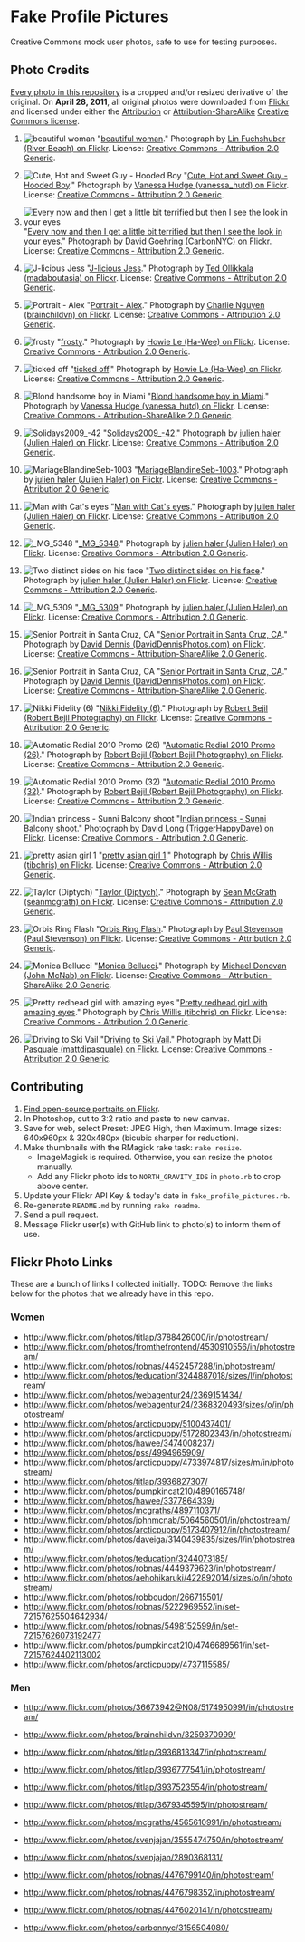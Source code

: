 Fake Profile Pictures
=====================

Creative Commons mock user photos, safe to use for testing purposes.


Photo Credits
-------------

[Every photo in this repository][1] is a cropped and/or resized derivative of the
original. On **April 28, 2011**, all original photos were downloaded from
[Flickr][] and licensed under either the [Attribution][by] or
[Attribution-ShareAlike][by-sa] [Creative Commons license][ccl].

  1. ![beautiful woman][2369151434t] "[beautiful woman][2369151434p]." Photograph by [Lin Fuchshuber (River Beach) on Flickr][2369151434o]. License: [Creative Commons - Attribution 2.0 Generic][by].

  2. ![Cute, Hot and Sweet Guy - Hooded Boy][2890368131t] "[Cute, Hot and Sweet Guy - Hooded Boy][2890368131p]." Photograph by [Vanessa Hudge (vanessa_hutd) on Flickr][2890368131o]. License: [Creative Commons - Attribution 2.0 Generic][by].

  3. ![Every now and then I get a little bit terrified but then I see the look in your eyes][3156504080t] "[Every now and then I get a little bit terrified but then I see the look in your eyes][3156504080p]." Photograph by [David Goehring (CarbonNYC) on Flickr][3156504080o]. License: [Creative Commons - Attribution 2.0 Generic][by].

  4. ![J-licious Jess][3244887018t] "[J-licious Jess][3244887018p]." Photograph by [Ted Ollikkala (madaboutasia) on Flickr][3244887018o]. License: [Creative Commons - Attribution 2.0 Generic][by].

  5. ![Portrait - Alex][3259370999t] "[Portrait - Alex][3259370999p]." Photograph by [Charlie Nguyen (brainchildvn) on Flickr][3259370999o]. License: [Creative Commons - Attribution 2.0 Generic][by].

  6. ![frosty][3377864339t] "[frosty][3377864339p]." Photograph by [Howie Le (Ha-Wee) on Flickr][3377864339o]. License: [Creative Commons - Attribution 2.0 Generic][by].

  7. ![ticked off][3474008237t] "[ticked off][3474008237p]." Photograph by [Howie Le (Ha-Wee) on Flickr][3474008237o]. License: [Creative Commons - Attribution 2.0 Generic][by].

  8. ![Blond handsome boy in Miami][3555474750t] "[Blond handsome boy in Miami][3555474750p]." Photograph by [Vanessa Hudge (vanessa_hutd) on Flickr][3555474750o]. License: [Creative Commons - Attribution-ShareAlike 2.0 Generic][by-sa].

  9. ![Solidays2009_-42][3679345595t] "[Solidays2009_-42][3679345595p]." Photograph by [julien haler (Julien Haler) on Flickr][3679345595o]. License: [Creative Commons - Attribution 2.0 Generic][by].

  10. ![MariageBlandineSeb-1003][3788426000t] "[MariageBlandineSeb-1003][3788426000p]." Photograph by [julien haler (Julien Haler) on Flickr][3788426000o]. License: [Creative Commons - Attribution 2.0 Generic][by].

  11. ![Man with Cat's eyes][3936777541t] "[Man with Cat's eyes][3936777541p]." Photograph by [julien haler (Julien Haler) on Flickr][3936777541o]. License: [Creative Commons - Attribution 2.0 Generic][by].

  12. ![_MG_5348][3936813347t] "[_MG_5348][3936813347p]." Photograph by [julien haler (Julien Haler) on Flickr][3936813347o]. License: [Creative Commons - Attribution 2.0 Generic][by].

  13. ![Two distinct sides on his face][3936883765t] "[Two distinct sides on his face][3936883765p]." Photograph by [julien haler (Julien Haler) on Flickr][3936883765o]. License: [Creative Commons - Attribution 2.0 Generic][by].

  14. ![_MG_5309][3937523554t] "[_MG_5309][3937523554p]." Photograph by [julien haler (Julien Haler) on Flickr][3937523554o]. License: [Creative Commons - Attribution 2.0 Generic][by].

  15. ![Senior Portrait in Santa Cruz, CA][3942969773t] "[Senior Portrait in Santa Cruz, CA][3942969773p]." Photograph by [David Dennis (DavidDennisPhotos.com) on Flickr][3942969773o]. License: [Creative Commons - Attribution-ShareAlike 2.0 Generic][by-sa].

  16. ![Senior Portrait in Santa Cruz, CA][3942971773t] "[Senior Portrait in Santa Cruz, CA][3942971773p]." Photograph by [David Dennis (DavidDennisPhotos.com) on Flickr][3942971773o]. License: [Creative Commons - Attribution-ShareAlike 2.0 Generic][by-sa].

  17. ![Nikki Fidelity (6)][4452457288t] "[Nikki Fidelity (6)][4452457288p]." Photograph by [Robert Bejil (Robert Bejil Photography) on Flickr][4452457288o]. License: [Creative Commons - Attribution 2.0 Generic][by].

  18. ![Automatic Redial 2010 Promo (26)][4476798352t] "[Automatic Redial 2010 Promo (26)][4476798352p]." Photograph by [Robert Bejil (Robert Bejil Photography) on Flickr][4476798352o]. License: [Creative Commons - Attribution 2.0 Generic][by].

  19. ![Automatic Redial 2010 Promo (32)][4476799140t] "[Automatic Redial 2010 Promo (32)][4476799140p]." Photograph by [Robert Bejil (Robert Bejil Photography) on Flickr][4476799140o]. License: [Creative Commons - Attribution 2.0 Generic][by].

  20. ![Indian princess - Sunni Balcony shoot][4530910556t] "[Indian princess - Sunni Balcony shoot][4530910556p]." Photograph by [David Long (TriggerHappyDave) on Flickr][4530910556o]. License: [Creative Commons - Attribution 2.0 Generic][by].

  21. ![pretty asian girl 1][4733974817t] "[pretty asian girl 1][4733974817p]." Photograph by [Chris Willis (tibchris) on Flickr][4733974817o]. License: [Creative Commons - Attribution 2.0 Generic][by].

  22. ![Taylor (Diptych)][4897110371t] "[Taylor (Diptych)][4897110371p]." Photograph by [Sean McGrath (seanmcgrath) on Flickr][4897110371o]. License: [Creative Commons - Attribution 2.0 Generic][by].

  23. ![Orbis Ring Flash][4994965909t] "[Orbis Ring Flash][4994965909p]." Photograph by [Paul Stevenson (Paul Stevenson) on Flickr][4994965909o]. License: [Creative Commons - Attribution 2.0 Generic][by].

  24. ![Monica Bellucci][5064560501t] "[Monica Bellucci][5064560501p]." Photograph by [Michael Donovan (John McNab) on Flickr][5064560501o]. License: [Creative Commons - Attribution-ShareAlike 2.0 Generic][by-sa].

  25. ![Pretty redhead girl with amazing eyes][5172802343t] "[Pretty redhead girl with amazing eyes][5172802343p]." Photograph by [Chris Willis (tibchris) on Flickr][5172802343o]. License: [Creative Commons - Attribution 2.0 Generic][by].

  26. ![Driving to Ski Vail][5174950991t] "[Driving to Ski Vail][5174950991p]." Photograph by [Matt Di Pasquale (mattdipasquale) on Flickr][5174950991o]. License: [Creative Commons - Attribution 2.0 Generic][by].


Contributing
------------

1. [Find open-source portraits on Flickr][2].
2. In Photoshop, cut to 3:2 ratio and paste to new canvas.
3. Save for web, select Preset: JPEG High, then Maximum. Image sizes:
   640x960px & 320x480px (bicubic sharper for reduction).
4. Make thumbnails with the RMagick rake task: `rake resize`.
     * ImageMagick is required. Otherwise, you can resize the photos manually.
     * Add any Flickr photo ids to `NORTH_GRAVITY_IDS` in `photo.rb` to crop
	   above center.
5. Update your Flickr API Key & today's date in `fake_profile_pictures.rb`.
6. Re-generate `README.md` by running `rake readme`.
7. Send a pull request.
8. Message Flickr user(s) with GitHub link to photo(s) to inform them of use.


Flickr Photo Links
------------------

These are a bunch of links I collected initially.
TODO: Remove the links below for the photos that we already have in this repo.

### Women

* http://www.flickr.com/photos/titlap/3788426000/in/photostream/
* http://www.flickr.com/photos/fromthefrontend/4530910556/in/photostream/
* http://www.flickr.com/photos/robnas/4452457288/in/photostream/
* http://www.flickr.com/photos/teducation/3244887018/sizes/l/in/photostream/
* http://www.flickr.com/photos/webagentur24/2369151434/
* http://www.flickr.com/photos/webagentur24/2368320493/sizes/o/in/photostream/
* http://www.flickr.com/photos/arcticpuppy/5100437401/
* http://www.flickr.com/photos/arcticpuppy/5172802343/in/photostream/
* http://www.flickr.com/photos/hawee/3474008237/
* http://www.flickr.com/photos/pss/4994965909/
* http://www.flickr.com/photos/arcticpuppy/4733974817/sizes/m/in/photostream/
* http://www.flickr.com/photos/titlap/3936827307/
* http://www.flickr.com/photos/pumpkincat210/4890165748/
* http://www.flickr.com/photos/hawee/3377864339/
* http://www.flickr.com/photos/mcgraths/4897110371/
* http://www.flickr.com/photos/johnmcnab/5064560501/in/photostream/
* http://www.flickr.com/photos/arcticpuppy/5173407912/in/photostream/
* http://www.flickr.com/photos/daveiga/3140439835/sizes/l/in/photostream/
* http://www.flickr.com/photos/teducation/3244073185/
* http://www.flickr.com/photos/robnas/4449379623/in/photostream/
* http://www.flickr.com/photos/aehohikaruki/422892014/sizes/o/in/photostream/
* http://www.flickr.com/photos/robboudon/266715501/
* http://www.flickr.com/photos/robnas/5222969552/in/set-72157625504642934/
* http://www.flickr.com/photos/robnas/5498152599/in/set-72157626073192477
* http://www.flickr.com/photos/pumpkincat210/4746689561/in/set-72157624402113002
* http://www.flickr.com/photos/arcticpuppy/4737115585/

### Men

* http://www.flickr.com/photos/36673942@N08/5174950991/in/photostream/
* http://www.flickr.com/photos/brainchildvn/3259370999/
* http://www.flickr.com/photos/titlap/3936813347/in/photostream/
* http://www.flickr.com/photos/titlap/3936777541/in/photostream/
* http://www.flickr.com/photos/titlap/3937523554/in/photostream/
* http://www.flickr.com/photos/titlap/3679345595/in/photostream/
* http://www.flickr.com/photos/mcgraths/4565610991/in/photostream/
* http://www.flickr.com/photos/svenjajan/3555474750/in/photostream/
* http://www.flickr.com/photos/svenjajan/2890368131/
* http://www.flickr.com/photos/robnas/4476799140/in/photostream/
* http://www.flickr.com/photos/robnas/4476798352/in/photostream/
* http://www.flickr.com/photos/robnas/4476020141/in/photostream/
* http://www.flickr.com/photos/carbonnyc/3156504080/

  [1]: https://github.com/acani/fake_profile_pictures/tree/master/lib/fake_profile_pictures/photos
  [2]: http://www.flickr.com/search/?l=comm&ss=1&mt=photos&adv=1&w=all&q=pretty+portrait&m=text
  [Flickr]: http://www.flickr.com/
  [by]: http://creativecommons.org/licenses/by/2.0/
  [by-sa]: http://creativecommons.org/licenses/by-sa/2.0/
  [ccl]: http://creativecommons.org/licenses/

  [2369151434t]: https://github.com/acani/fake_profile_pictures/raw/master/lib/fake_profile_pictures/photos/square_2369151434.jpg
  [2369151434p]: http://www.flickr.com/photos/webagentur24/2369151434/
  [2369151434o]: http://www.flickr.com/people/7273800@N02
  [2890368131t]: https://github.com/acani/fake_profile_pictures/raw/master/lib/fake_profile_pictures/photos/square_2890368131.jpg
  [2890368131p]: http://www.flickr.com/photos/svenjajan/2890368131/
  [2890368131o]: http://www.flickr.com/people/24844796@N02
  [3156504080t]: https://github.com/acani/fake_profile_pictures/raw/master/lib/fake_profile_pictures/photos/square_3156504080.jpg
  [3156504080p]: http://www.flickr.com/photos/carbonnyc/3156504080/
  [3156504080o]: http://www.flickr.com/people/15923063@N00
  [3244887018t]: https://github.com/acani/fake_profile_pictures/raw/master/lib/fake_profile_pictures/photos/square_3244887018.jpg
  [3244887018p]: http://www.flickr.com/photos/teducation/3244887018/
  [3244887018o]: http://www.flickr.com/people/27547644@N00
  [3259370999t]: https://github.com/acani/fake_profile_pictures/raw/master/lib/fake_profile_pictures/photos/square_3259370999.jpg
  [3259370999p]: http://www.flickr.com/photos/brainchildvn/3259370999/
  [3259370999o]: http://www.flickr.com/people/7453283@N02
  [3377864339t]: https://github.com/acani/fake_profile_pictures/raw/master/lib/fake_profile_pictures/photos/square_3377864339.jpg
  [3377864339p]: http://www.flickr.com/photos/hawee/3377864339/
  [3377864339o]: http://www.flickr.com/people/8707895@N06
  [3474008237t]: https://github.com/acani/fake_profile_pictures/raw/master/lib/fake_profile_pictures/photos/square_3474008237.jpg
  [3474008237p]: http://www.flickr.com/photos/hawee/3474008237/
  [3474008237o]: http://www.flickr.com/people/8707895@N06
  [3555474750t]: https://github.com/acani/fake_profile_pictures/raw/master/lib/fake_profile_pictures/photos/square_3555474750.jpg
  [3555474750p]: http://www.flickr.com/photos/svenjajan/3555474750/
  [3555474750o]: http://www.flickr.com/people/24844796@N02
  [3679345595t]: https://github.com/acani/fake_profile_pictures/raw/master/lib/fake_profile_pictures/photos/square_3679345595.jpg
  [3679345595p]: http://www.flickr.com/photos/titlap/3679345595/
  [3679345595o]: http://www.flickr.com/people/24576874@N00
  [3788426000t]: https://github.com/acani/fake_profile_pictures/raw/master/lib/fake_profile_pictures/photos/square_3788426000.jpg
  [3788426000p]: http://www.flickr.com/photos/titlap/3788426000/
  [3788426000o]: http://www.flickr.com/people/24576874@N00
  [3936777541t]: https://github.com/acani/fake_profile_pictures/raw/master/lib/fake_profile_pictures/photos/square_3936777541.jpg
  [3936777541p]: http://www.flickr.com/photos/titlap/3936777541/
  [3936777541o]: http://www.flickr.com/people/24576874@N00
  [3936813347t]: https://github.com/acani/fake_profile_pictures/raw/master/lib/fake_profile_pictures/photos/square_3936813347.jpg
  [3936813347p]: http://www.flickr.com/photos/titlap/3936813347/
  [3936813347o]: http://www.flickr.com/people/24576874@N00
  [3936883765t]: https://github.com/acani/fake_profile_pictures/raw/master/lib/fake_profile_pictures/photos/square_3936883765.jpg
  [3936883765p]: http://www.flickr.com/photos/titlap/3936883765/
  [3936883765o]: http://www.flickr.com/people/24576874@N00
  [3937523554t]: https://github.com/acani/fake_profile_pictures/raw/master/lib/fake_profile_pictures/photos/square_3937523554.jpg
  [3937523554p]: http://www.flickr.com/photos/titlap/3937523554/
  [3937523554o]: http://www.flickr.com/people/24576874@N00
  [3942969773t]: https://github.com/acani/fake_profile_pictures/raw/master/lib/fake_profile_pictures/photos/square_3942969773.jpg
  [3942969773p]: http://www.flickr.com/photos/davidden/3942969773/
  [3942969773o]: http://www.flickr.com/people/50852241@N00
  [3942971773t]: https://github.com/acani/fake_profile_pictures/raw/master/lib/fake_profile_pictures/photos/square_3942971773.jpg
  [3942971773p]: http://www.flickr.com/photos/davidden/3942971773/
  [3942971773o]: http://www.flickr.com/people/50852241@N00
  [4452457288t]: https://github.com/acani/fake_profile_pictures/raw/master/lib/fake_profile_pictures/photos/square_4452457288.jpg
  [4452457288p]: http://www.flickr.com/photos/robnas/4452457288/
  [4452457288o]: http://www.flickr.com/people/28618109@N05
  [4476798352t]: https://github.com/acani/fake_profile_pictures/raw/master/lib/fake_profile_pictures/photos/square_4476798352.jpg
  [4476798352p]: http://www.flickr.com/photos/robnas/4476798352/
  [4476798352o]: http://www.flickr.com/people/28618109@N05
  [4476799140t]: https://github.com/acani/fake_profile_pictures/raw/master/lib/fake_profile_pictures/photos/square_4476799140.jpg
  [4476799140p]: http://www.flickr.com/photos/robnas/4476799140/
  [4476799140o]: http://www.flickr.com/people/28618109@N05
  [4530910556t]: https://github.com/acani/fake_profile_pictures/raw/master/lib/fake_profile_pictures/photos/square_4530910556.jpg
  [4530910556p]: http://www.flickr.com/photos/fromthefrontend/4530910556/
  [4530910556o]: http://www.flickr.com/people/41018892@N00
  [4733974817t]: https://github.com/acani/fake_profile_pictures/raw/master/lib/fake_profile_pictures/photos/square_4733974817.jpg
  [4733974817p]: http://www.flickr.com/photos/arcticpuppy/4733974817/
  [4733974817o]: http://www.flickr.com/people/8381313@N08
  [4897110371t]: https://github.com/acani/fake_profile_pictures/raw/master/lib/fake_profile_pictures/photos/square_4897110371.jpg
  [4897110371p]: http://www.flickr.com/photos/mcgraths/4897110371/
  [4897110371o]: http://www.flickr.com/people/52798669@N00
  [4994965909t]: https://github.com/acani/fake_profile_pictures/raw/master/lib/fake_profile_pictures/photos/square_4994965909.jpg
  [4994965909p]: http://www.flickr.com/photos/pss/4994965909/
  [4994965909o]: http://www.flickr.com/people/53496815@N00
  [5064560501t]: https://github.com/acani/fake_profile_pictures/raw/master/lib/fake_profile_pictures/photos/square_5064560501.jpg
  [5064560501p]: http://www.flickr.com/photos/johnmcnab/5064560501/
  [5064560501o]: http://www.flickr.com/people/13877179@N00
  [5172802343t]: https://github.com/acani/fake_profile_pictures/raw/master/lib/fake_profile_pictures/photos/square_5172802343.jpg
  [5172802343p]: http://www.flickr.com/photos/arcticpuppy/5172802343/
  [5172802343o]: http://www.flickr.com/people/8381313@N08
  [5174950991t]: https://github.com/acani/fake_profile_pictures/raw/master/lib/fake_profile_pictures/photos/square_5174950991.jpg
  [5174950991p]: http://www.flickr.com/photos/36673942@N08/5174950991/
  [5174950991o]: http://www.flickr.com/people/36673942@N08
